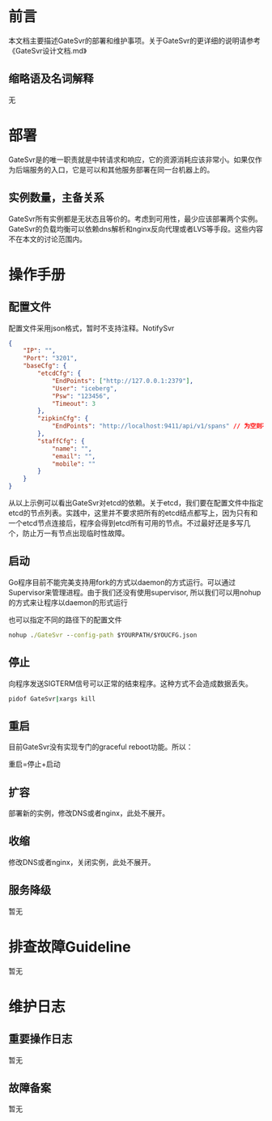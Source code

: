 # 前言
本文档主要描述GateSvr的部署和维护事项。关于GateSvr的更详细的说明请参考《GateSvr设计文档.md》

## 缩略语及名词解释
无

# 部署
GateSvr是的唯一职责就是中转请求和响应，它的资源消耗应该非常小。如果仅作为后端服务的入口，它是可以和其他服务部署在同一台机器上的。

## 实例数量，主备关系
GateSvr所有实例都是无状态且等价的。考虑到可用性，最少应该部署两个实例。GateSvr的负载均衡可以依赖dns解析和nginx反向代理或者LVS等手段。这些内容不在本文的讨论范围内。

# 操作手册
## 配置文件
配置文件采用json格式，暂时不支持注释。NotifySvr

```json
{
    "IP": "",
    "Port": "3201",
    "baseCfg": {
        "etcdCfg": {
            "EndPoints": ["http://127.0.0.1:2379"],
            "User": "iceberg",
            "Psw": "123456",
            "Timeout": 3
        },
        "zipkinCfg": {
            "EndPoints": "http://localhost:9411/api/v1/spans" // 为空则不开启zipkin
        },
        "staffCfg": {
            "name": "",
            "email": "",
            "mobile": ""
        }
    }
}
```

从以上示例可以看出GateSvr对etcd的依赖。关于etcd，我们要在配置文件中指定etcd的节点列表。实践中，这里并不要求把所有的etcd结点都写上，因为只有和一个etcd节点连接后，程序会得到etcd所有可用的节点。不过最好还是多写几个，防止万一有节点出现临时性故障。

## 启动
Go程序目前不能完美支持用fork的方式以daemon的方式运行。可以通过Supervisor来管理进程。由于我们还没有使用supervisor, 所以我们可以用nohup的方式来让程序以daemon的形式运行

也可以指定不同的路径下的配置文件

```cmd
nohup ./GateSvr --config-path $YOURPATH/$YOUCFG.json
```

## 停止
向程序发送SIGTERM信号可以正常的结束程序。这种方式不会造成数据丢失。

```cmd
pidof GateSvr|xargs kill 
```

## 重启
目前GateSvr没有实现专门的graceful reboot功能。所以：

重启=停止+启动

## 扩容
部署新的实例，修改DNS或者nginx，此处不展开。

## 收缩
修改DNS或者nginx，关闭实例，此处不展开。

## 服务降级
暂无

# 排查故障Guideline
暂无

# 维护日志
## 重要操作日志
暂无

## 故障备案
暂无
